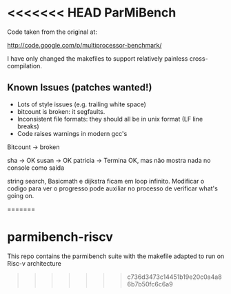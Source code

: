 <<<<<<< HEAD
ParMiBench
==========

Code taken from the original at:

  http://code.google.com/p/multiprocessor-benchmark/

I have only changed the makefiles to support relatively painless
cross-compilation.

Known Issues (patches wanted!)
--------------------------------------
+ Lots of style issues (e.g. trailing white space)
+ bitcount is broken: it segfaults.
+ Inconsistent file formats: they should all be in unix format (LF line breaks)
+ Code raises warnings in modern gcc's

Bitcount -> broken 

sha -> OK
susan -> OK
patricia -> Termina OK, mas não mostra nada no console como saída


string search, Basicmath e dijkstra ficam em loop infinito. Modificar o codigo para ver o progresso pode auxiliar no processo de verificar what's going on.


=======
# parmibench-riscv
This repo contains the parmibench suite with the makefile adapted to run on Risc-v architecture
>>>>>>> c736d3473c14451b19e20c0a4a86b7b50fc6c6a9
